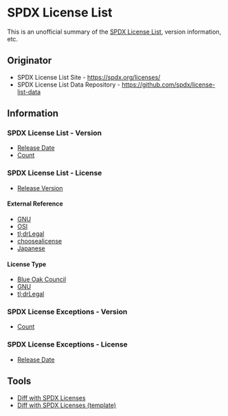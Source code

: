 # SPDX License List

This is an unofficial summary of the [SPDX License List](https://spdx.org/licenses/), version information, etc.

## Originator

- SPDX License List Site - <https://spdx.org/licenses/>
- SPDX License List Data Repository - <https://github.com/spdx/license-list-data>

## Information

### SPDX License List - Version

- [Release Date](spdx-license-list-version-release-date.md)
- [Count](spdx-license-list-version-count.md)

### SPDX License List - License

- [Release Version](spdx-license-list-license-release-version.md)

#### External Reference

- [GNU](spdx-license-list-license-link-gnu.md)
- [OSI](spdx-license-list-license-link-osi.md)
- [tl;drLegal](spdx-license-list-license-link-tldrlegal.md)
- [choosealicense](spdx-license-list-license-link-choosealicense.md)
- [Japanese](spdx-license-list-license-link-japanese.md)

#### License Type

- [Blue Oak Council](spdx-license-list-license-type-blueoak.md)
- [GNU](spdx-license-list-license-type-gnu.md)
- [tl;drLegal](spdx-license-list-license-type-tldrlegal.md)

### SPDX License Exceptions - Version

- [Count](spdx-license-exceptions-version-count.md)

### SPDX License Exceptions - License

- [Release Date](spdx-license-exceptions-license-release-version.md)

## Tools

- [Diff with SPDX Licenses](https://coky-t.github.io/js-parts/js.html/Test_StrArrayDiff3_SpdxLicenseText.js.html)
- [Diff with SPDX Licenses (template)](https://coky-t.github.io/js-parts/js.html/Test_StrArrayDiff3_SpdxLicenseTemplate.js.html)

